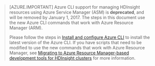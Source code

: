 > [AZURE.IMPORTANT] Azure CLI support for managing HDInsight resources using Azure Service Manager (ASM) is __deprecated__, and will be removed by January 1, 2017. The steps in this document use the new Azure CLI commands that work with Azure Resource Manager (ARM).
>
> Please follow the steps in [Install and configure Azure CLI](../articles/xplat-cli-install.md) to install the latest version of the Azure CLI. If you have scripts that need to be modified to use the new commands that work with Azure Resource Manager, see [Migrating to Azure Resource Manager-based development tools for HDInsight clusters](../articles/hdinsight/hdinsight-hadoop-development-using-azure-resource-manager.md) for more information.


